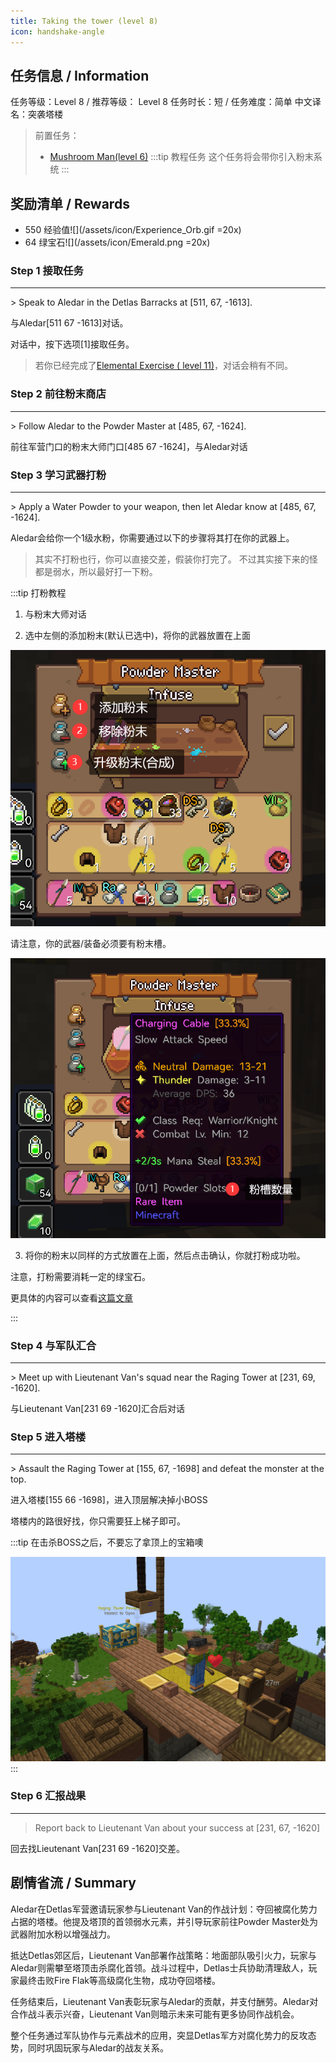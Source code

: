 ```yaml
---
title: Taking the tower (level 8)
icon: handshake-angle
---
```


## 任务信息 / Information
任务等级：Level 8 / 推荐等级： Level 8
任务时长：短 / 任务难度：简单
中文译名：突袭塔楼
>前置任务：
>+ [Mushroom Man(level 6)](/quests/lvl1-10/level%206%20-%20mushroom%20man.html)
:::tip 教程任务
这个任务将会带你引入粉末系统
:::

## 奖励清单 / Rewards

+ 550 经验值![](/assets/icon/Experience_Orb.gif =20x) 
+ 64 绿宝石![](/assets/icon/Emerald.png =20x)

### Step 1 接取任务
---
\> Speak to Aledar in the Detlas Barracks at [511, 67, -1613].

与<NPC>Aledar</NPC><CC>[511 67 -1613]</CC>对话。

对话中，按下选项[1]接取任务。

>若你已经完成了[Elemental Exercise ( level 11)](/quests/lvl11-20/level%2011%20-%20elemental%20exercise.html)，对话会稍有不同。



### Step 2 前往粉末商店
---
\> Follow Aledar to the Powder Master at [485, 67, -1624].

前往军营门口的粉末大师门口<CC>[485 67 -1624]</CC>，与<NPC>Aledar</NPC>对话

### Step 3 学习武器打粉
---
\> Apply a Water Powder to your weapon, then let Aledar know at [485, 67, -1624].

<NPC>Aledar</NPC>会给你一个1级水粉，你需要通过以下的步骤将其打在你的武器上。

>其实不打粉也行，你可以直接交差，假装你打完了。
>不过其实接下来的怪都是弱水，所以最好打一下粉。



:::tip 打粉教程
1. 与粉末大师对话

2. 选中左侧的添加粉末(默认已选中)，将你的武器放置在上面

![](/assets/img/lv8-2.png)

请注意，你的武器/装备必须要有粉末槽。

![](/assets/img/lv8-1.png)

3. 将你的粉末以同样的方式放置在上面，然后点击确认，你就打粉成功啦。

注意，打粉需要消耗一定的绿宝石。

更具体的内容可以查看[这篇文章](/guide/basesystem/powder.html)


:::

### Step 4 与军队汇合
---
\>  Meet up with Lieutenant Van's squad near the Raging Tower at [231, 69, -1620].

与<NPC>Lieutenant Van</NPC><CC>[231 69 -1620]</CC>汇合后对话

### Step 5 进入塔楼
---
\> Assault the Raging Tower at [155, 67, -1698] and defeat the monster at the top.

进入塔楼<CC>[155 66 -1698]</CC>，进入顶层解决掉小BOSS

塔楼内的路很好找，你只需要狂上梯子即可。

:::tip
在击杀BOSS之后，不要忘了拿顶上的宝箱噢

![](/assets/img/lv8-3.png)
:::

### Step 6 汇报战果
--- 
>Report back to Lieutenant Van about your success at [231, 67, -1620]

回去找<NPC>Lieutenant Van</NPC><CC>[231 69 -1620]</CC>交差。

## 剧情省流 / Summary

Aledar在Detlas军营邀请玩家参与Lieutenant Van的作战计划：夺回被腐化势力占据的塔楼。他提及塔顶的首领弱水元素，并引导玩家前往Powder Master处为武器附加水粉以增强战力。

抵达Detlas郊区后，Lieutenant Van部署作战策略：地面部队吸引火力，玩家与Aledar则需攀至塔顶击杀腐化首领。战斗过程中，Detlas士兵协助清理敌人，玩家最终击败Fire Flak等高级腐化生物，成功夺回塔楼。

任务结束后，Lieutenant Van表彰玩家与Aledar的贡献，并支付酬劳。Aledar对合作战斗表示兴奋，Lieutenant Van则暗示未来可能有更多协同作战机会。

整个任务通过军队协作与元素战术的应用，突显Detlas军方对腐化势力的反攻态势，同时巩固玩家与Aledar的战友关系。



